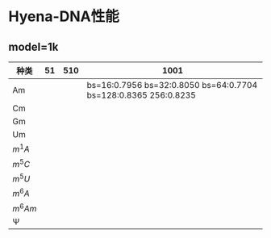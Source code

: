 # Hyena-DNA性能

## model=1k

| 种类    | 51   | 510  | 1001                                                         |
| ------- | ---- | ---- | ------------------------------------------------------------ |
| Am      |      |      | bs=16:0.7956  bs=32:0.8050 bs=64:0.7704 bs=128:0.8365 256:0.8235 |
| Cm      |      |      |                                                              |
| Gm      |      |      |                                                              |
| Um      |      |      |                                                              |
| $m^1A$  |      |      |                                                              |
| $m^5C$  |      |      |                                                              |
| $m^5U$  |      |      |                                                              |
| $m^6A$  |      |      |                                                              |
| $m^6Am$ |      |      |                                                              |
| Ψ       |      |      |                                                              |

